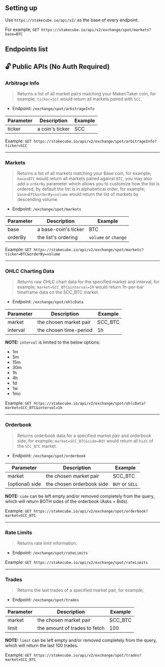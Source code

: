 ## Setting up

Use `https://stakecube.io/api/v2/` as the base of every endpoint.

For example; `GET https://stakecube.io/api/v2/exchange/spot/markets?base=BTC`

## Endpoints list

## :unlock: **Public APIs (No Auth Required)**

### Arbitrage Info
> Returns a list of all market pairs matching your Maker/Taker coin, for example; `ticker=SCC` would return all markets paired with `SCC`.
- Endpoint: `/exchange/spot/arbitrageInfo`

Parameter | Description | Example
------------ | ------------- | -------------
ticker | a coin's ticker | SCC

Example: `GET https://stakecube.io/api/v2/exchange/spot/arbitrageInfo?ticker=SCC`

---

### Markets
> Returns a list of all markets matching your Base coin, for example; `base=BTC` would return all markets paired against `BTC`, you may also add a `orderBy` parameter which allows you to customize how the list is ordered, by default the list is in alphabetical order, for example; `base=BTC&orderBy=volume` would return the list of markets by descending volume.
- Endpoint: `/exchange/spot/markets`

Parameter | Description | Example
------------ | ------------- | -------------
base | a base-coin's ticker | BTC
orderBy | the list's ordering | `volume` or `change`

Example: `GET https://stakecube.io/api/v2/exchange/spot/markets?ticker=BTC&orderBy=volume`

---

### OHLC Charting Data
> Returns raw OHLC chart data for the specified market and interval, for example; `market=SCC_BTC&interval=1h` would return 1h-per-bar timeframe data on the SCC_BTC market.
- Endpoint: `/exchange/spot/ohlcData`

Parameter | Description | Example
------------ | ------------- | -------------
market | the chosen market pair | SCC_BTC
interval | the chosen time-period | 1h

**NOTE:** `interval` is limited to the below options:
- 1m
- 5m
- 15m
- 30m
- 1h
- 4h
- 1d
- 1w
- 1mo

Example: `GET https://stakecube.io/api/v2/exchange/spot/ohlcData?market=SCC_BTC&interval=1h`

---

### Orderbook
> Returns orderbook data for a specified market pair and orderbook side, for example; `market=SCC_BTC&side=BUY` would return all `bids` of the `SCC_BTC` market.
- Endpoint: `/exchange/spot/orderbook`

Parameter | Description | Example
------------ | ------------- | -------------
market | the chosen market pair | SCC_BTC
(optional) side | the chosen orderbook side | `BUY` or `SELL`

**NOTE:** `side` can be left empty and/or removed completely from the query, which will return BOTH sides of the orderbook (Asks + Bids).

Example: `GET https://stakecube.io/api/v2/exchange/spot/orderbook?market=SCC_BTC`

---

### Rate Limits
> Returns rate limit information.
- Endpoint: `/exchange/spot/rateLimits`

Example: `GET https://stakecube.io/api/v2/exchange/spot/rateLimits`

---

### Trades
> Returns the last trades of a specified market pair, for example; 
- Endpoint: `/exchange/spot/trades`

Parameter | Description | Example
------------ | ------------- | -------------
market | the chosen market pair | SCC_BTC
limit | the amount of trades to fetch | 100

**NOTE:** `limit` can be left empty and/or removed completely from the query, which will return the last 100 trades.

Example: `GET https://stakecube.io/api/v2/exchange/spot/trades?market=SCC_BTC`
